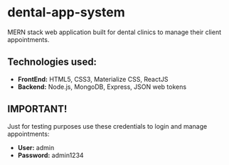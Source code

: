 # dental-app-system
MERN stack web application built for dental clinics to manage their client appointments. 

## Technologies used: 
* **FrontEnd:** HTML5, CSS3, Materialize CSS, ReactJS
* **Backend:** Node.js, MongoDB, Express, JSON web tokens

## IMPORTANT!
Just for testing purposes use these credentials to login and manage appointments:

* **User:** admin
* **Password:** admin1234


